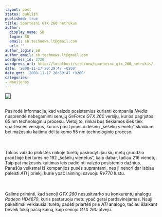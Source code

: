 ```yaml
---
layout: post
status: publish
published: true
title: Spartesni GTX 260 netrukus
author:
  display_name: SB
  login: SB
  email: sb.technews.lt@gmail.com
  url: ''
author_login: SB
author_email: sb.technews.lt@gmail.com
wordpress_id: 2726
wordpress_url: http://localhost/site/new/spartesni_gtx_260_netrukus/
date: '2008-11-17 20:39:47 +0200'
date_gmt: '2008-11-17 20:39:47 +0200'
categories:
- Naujienos
---
```

<div class="imgright"><img src="http://tbn0.google.com/images?q=tbn:ZC6MIziGckajzM:http://www.pcper.com/images/reviews/577/gtx260_power.jpg" border="1"></div>
<p><br>Pasirodė informacija, kad vaizdo posistemius kurianti kompanija <i>Nvidia</i> nusprendė nebegaminti senųjų <i>GeForce GTX 260</i> versijų, kurios pagrįstos 65 nm technologiniu procesu. Vietoj to, rinkai bus tiekiamos šiek tiek spartesnės versijos, kurios pasižymės didesniu „šešėlių vienetų“ skaičiumi bei mažesniu kaitimu dėl taikomo 55 nm technologinio proceso.<br />
<br><br />
<br>Tokios vaizdo plokštės rinkoje turėtų pasirodyti jau šių metų gruodžio pradžioje bei turės ne 192 „šešėlių vienetus“, kaip dabar, tačiau 216 vienetų. Taip pat mažesnis kaitimas leis padidinti vaizdo posistemio dažnius. Panašūs veiksmai iš kompanijos pusės suprantami, nes ji nenori dar labiau paleisti <i>ATI</i> į priekį, kurie ypač laimingi savuoju <i>RV770</i> lustu.<br />
<br><br />
<br>Galime priminti, kad senoji <i>GTX 260</i> nesusitvarko su konkurentų analogu <i>Radeon HD4870</i>, kuris pastaruoju metu ypač gerai pardavinėjamas. Nauji pakeitimai veikiausiai turėtų padėti priartėti prie <i>ATI</i> analogo, tačiau išlaikant beveik tokią pačią kainą, kaip senojo <i>GTX 260</i> atveju.<br />
<br><br />
<br><br />
<br></p>
